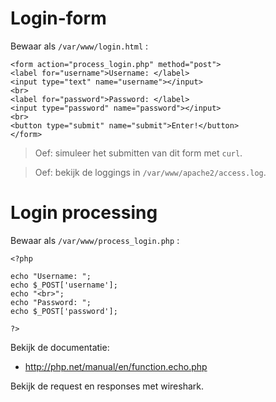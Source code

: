 # Login-form

Bewaar als `/var/www/login.html` :

```
<form action="process_login.php" method="post">
<label for="username">Username: </label>
<input type="text" name="username"></input>
<br>
<label for="password">Password: </label>
<input type="password" name="password"></input>
<br>
<button type="submit" name="submit">Enter!</button>
</form>
```

> Oef: simuleer het submitten van dit form met `curl`.

> Oef: bekijk de loggings in `/var/www/apache2/access.log`.


# Login processing

Bewaar als `/var/www/process_login.php` :

```
<?php

echo "Username: ";
echo $_POST['username'];
echo "<br>";
echo "Password: ";
echo $_POST['password'];

?>
```

Bekijk de documentatie:

- http://php.net/manual/en/function.echo.php

Bekijk de request en responses met wireshark.


